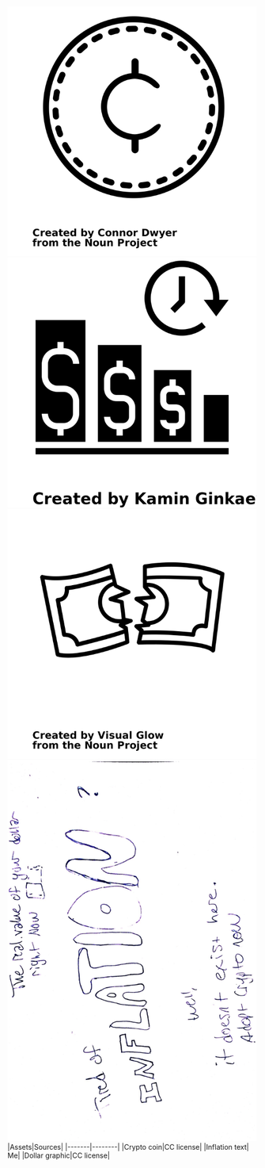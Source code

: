 ![Crypto coin](noun-crypto-4369742.png)
![Inflation graph](noun-inflation-4570056.png)
![Ripped Bill](noun-ripped-bill-1064658.png)
![Idea Sketch](sketchidea.png)
|Assets|Sources|
|-------|--------|
|Crypto coin|CC license|
|Inflation text| Me|
|Dollar graphic|CC license|